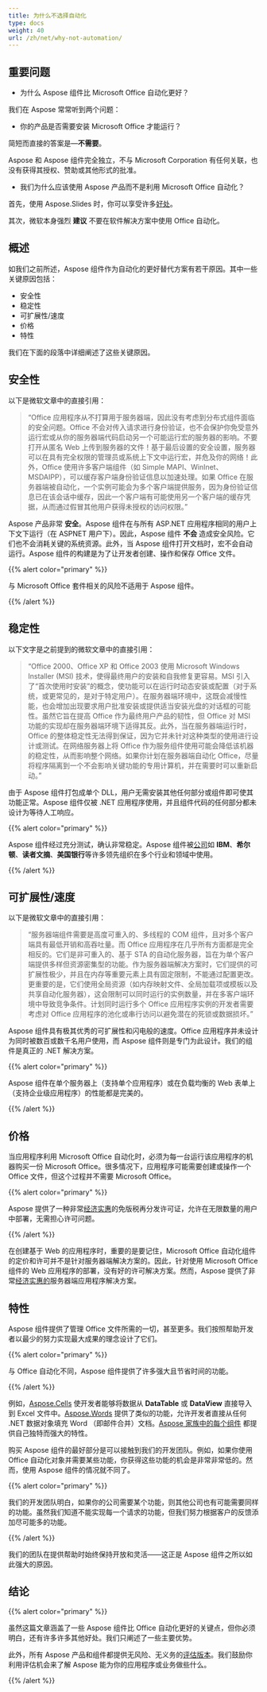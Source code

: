 ```yaml
---
title: 为什么不选择自动化
type: docs
weight: 40
url: /zh/net/why-not-automation/
---
```


## **重要问题**
- 为什么 Aspose 组件比 Microsoft Office 自动化更好？

我们在 Aspose 常常听到两个问题：

- 你的产品是否需要安装 Microsoft Office 才能运行？

简短而直接的答案是—**不需要**。

Aspose 和 Aspose 组件完全独立，不与 Microsoft Corporation 有任何关联，也没有获得其授权、赞助或其他形式的批准。

- 我们为什么应该使用 Aspose 产品而不是利用 Microsoft Office 自动化？

首先，使用 Aspose.Slides 时，你可以享受许多[好处](https://docs.aspose.com/slides/net/product-overview/)。

其次，微软本身强烈 **建议** 不要在软件解决方案中使用 Office 自动化。

## **概述**
如我们之前所述，Aspose 组件作为自动化的更好替代方案有若干原因。其中一些关键原因包括：

- 安全性
- 稳定性
- 可扩展性/速度
- 价格
- 特性

我们在下面的段落中详细阐述了这些关键原因。

## **安全性**
以下是微软文章中的直接引用：

> “Office 应用程序从不打算用于服务器端，因此没有考虑到分布式组件面临的安全问题。Office 不会对传入请求进行身份验证，也不会保护你免受意外运行宏或从你的服务器端代码启动另一个可能运行宏的服务器的影响。不要打开从匿名 Web 上传到服务器的文件！基于最后设置的安全设置，服务器可以在具有完全权限的管理员或系统上下文中运行宏，并危及你的网络！此外，Office 使用许多客户端组件（如 Simple MAPI、WinInet、MSDAIPP），可以缓存客户端身份验证信息以加速处理。如果 Office 在服务器端被自动化，一个实例可能会为多个客户端提供服务，因为身份验证信息已在该会话中缓存，因此一个客户端有可能使用另一个客户端的缓存凭据，从而通过假冒其他用户获得未授权的访问权限。”

Aspose 产品非常 **安全**。Aspose 组件在与所有 ASP.NET 应用程序相同的用户上下文下运行（在 ASPNET 用户下）。因此，Aspose 组件 **不会** 造成安全风险。它们也不会消耗关键的系统资源。此外，当 Aspose 组件打开文档时，宏不会自动运行。Aspose 组件的构建是为了让开发者创建、操作和保存 Office 文件。

{{% alert color="primary" %}} 

与 Microsoft Office 套件相关的风险不适用于 Aspose 组件。

{{% /alert %}} 

## **稳定性**
以下文字是之前提到的微软文章中的直接引用：

> “Office 2000、Office XP 和 Office 2003 使用 Microsoft Windows Installer (MSI) 技术，使得最终用户的安装和自我修复更容易。MSI 引入了“首次使用时安装”的概念，使功能可以在运行时动态安装或配置（对于系统，或更常见的，是对于特定用户）。在服务器端环境中，这既会减慢性能，也会增加出现要求用户批准安装或提供适当安装光盘的对话框的可能性。虽然它旨在提高 Office 作为最终用户产品的韧性，但 Office 对 MSI 功能的实现却在服务器端环境下适得其反。此外，当在服务器端运行时，Office 的整体稳定性无法得到保证，因为它并未针对这种类型的使用进行设计或测试。在网络服务器上将 Office 作为服务组件使用可能会降低该机器的稳定性，从而影响整个网络。如果你计划在服务器端自动化 Office，尽量将程序隔离到一个不会影响关键功能的专用计算机，并在需要时可以重新启动。”

由于 Aspose 组件打包成单个 DLL，用户无需安装其他任何部分或组件即可使其功能正常。Aspose 组件仅被 .NET 应用程序使用，并且组件代码的任何部分都未设计为等待人工响应。

{{% alert color="primary" %}} 

Aspose 组件经过充分测试，确认非常稳定。Aspose 组件被[公司](http://www.aspose.com/Corporate/Aspose/Customerlist.html)如 **IBM**、**希尔顿**、**读者文摘**、**美国银行**等许多领先组织在多个行业和领域中使用。

{{% /alert %}} 

## **可扩展性/速度**
以下是微软文章中的直接引用：

> “服务器端组件需要是高度可重入的、多线程的 COM 组件，且对多个客户端具有最低开销和高吞吐量。而 Office 应用程序在几乎所有方面都是完全相反的。它们是非可重入的、基于 STA 的自动化服务器，旨在为单个客户端提供多样但资源密集型的功能。作为服务器端解决方案时，它们提供的可扩展性极少，并且在内存等重要元素上具有固定限制，不能通过配置更改。更重要的是，它们使用全局资源（如内存映射文件、全局加载项或模板以及共享自动化服务器），这会限制可以同时运行的实例数量，并在多客户端环境中导致竞争条件。计划同时运行多个 Office 应用程序实例的开发者需要考虑对 Office 应用程序的池化或串行访问以避免潜在的死锁或数据损坏。”

Aspose 组件具有极其优秀的可扩展性和闪电般的速度。Office 应用程序并未设计为同时被数百或数千名用户使用，而 Aspose 组件则是专门为此设计。我们的组件是真正的 .NET 解决方案。

{{% alert color="primary" %}} 

Aspose 组件在单个服务器上（支持单个应用程序）或在负载均衡的 Web 表单上（支持企业级应用程序）的性能都是完美的。

{{% /alert %}} 

## **价格**
当应用程序利用 Microsoft Office 自动化时，必须为每一台运行该应用程序的机器购买一份 Microsoft Office。很多情况下，应用程序可能需要创建或操作一个 Office 文件，但这个过程并不需要 Microsoft Office。

{{% alert color="primary" %}} 

Aspose 提供了一种非常[经济实惠](https://purchase.aspose.com/)的免版税再分发许可证，允许在无限数量的用户中部署，无需担心许可问题。

{{% /alert %}} 

在创建基于 Web 的应用程序时，重要的是要记住，Microsoft Office 自动化组件的定价和许可并不是针对服务器端解决方案的。因此，针对使用 Microsoft Office 组件的 Web 应用程序的部署，没有好的许可解决方案。然而，Aspose 提供了非常[经济实惠的](https://purchase.aspose.com/)服务器端应用程序解决方案。

## **特性**
Aspose 组件提供了管理 Office 文件所需的一切，甚至更多。我们按照帮助开发者以最少的努力实现最大成果的理念设计了它们。

{{% alert color="primary" %}} 

与 Office 自动化不同，Aspose 组件提供了许多强大且节省时间的功能。

{{% /alert %}} 

例如，[Aspose.Cells](https://products.aspose.com/cells/net/) 使开发者能够将数据从 **DataTable** 或 **DataView** 直接导入到 Excel 文件中。[Aspose.Words](https://products.aspose.com/words/net/) 提供了类似的功能，允许开发者直接从任何 .NET 数据对象填充 Word （即邮件合并）文档。[Aspose 家族中的每个组件](https://products.aspose.com/total/net/) 都提供自己独特而强大的特性。

购买 Aspose 组件的最好部分是可以接触到我们的开发团队。例如，如果你使用 Office 自动化对象并需要某些功能，你获得这些功能的机会是非常非常低的。然而，使用 Aspose 组件的情况就不同了。

{{% alert color="primary" %}} 

我们的开发团队明白，如果你的公司需要某个功能，则其他公司也有可能需要同样的功能。虽然我们知道不能实现每一个请求的功能，但我们努力根据客户的反馈添加尽可能多的功能。

{{% /alert %}} 

我们的团队在提供帮助时始终保持开放和灵活——这正是 Aspose 组件之所以如此强大的原因。

## **结论**
{{% alert color="primary" %}} 

虽然这篇文章涵盖了一些 Aspose 组件比 Office 自动化更好的关键点，但你必须明白，还有许多许多其他好处。我们只阐述了一些主要优势。

此外，所有 Aspose 产品和组件都提供无风险、无义务的[评估版本](https://downloads.aspose.com/slides/net)。我们鼓励你利用评估机会来了解 Aspose 能为你的应用程序或业务做些什么。

{{% /alert %}}